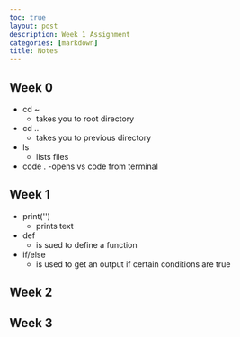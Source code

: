 ```yaml
---
toc: true
layout: post
description: Week 1 Assignment
categories: [markdown]
title: Notes
---
```


## Week 0

- cd ~
  - takes you to root directory
- cd ..
  - takes you to previous directory
- ls
  - lists files
- code .
  -opens vs code from terminal

## Week 1

- print('')
  - prints text
- def
  - is sued to define a function
- if/else
  - is used to get an output if certain conditions are true

## Week 2

## Week 3
